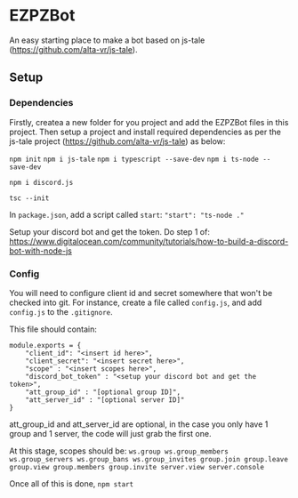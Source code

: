 # EZPZBot
An easy starting place to make a bot based on js-tale (https://github.com/alta-vr/js-tale).

## Setup

### Dependencies
Firstly, createa a new folder for you project and add the EZPZBot files in this project. Then setup a project and install required dependencies as per the js-tale project (https://github.com/alta-vr/js-tale) as below:

`npm init`
`npm i js-tale`
`npm i typescript --save-dev`
`npm i ts-node --save-dev`

`npm i discord.js`

`tsc --init`

In `package.json`, add a script called `start`:
`"start": "ts-node ."`

Setup your discord bot and get the token. Do step 1 of: https://www.digitalocean.com/community/tutorials/how-to-build-a-discord-bot-with-node-js

### Config
You will need to configure client id and secret somewhere that won't be checked into git.
For instance, create a file called `config.js`, and add `config.js` to the `.gitignore`.

This file should contain:
```
module.exports = {
    "client_id": "<insert id here>",
    "client_secret": "<insert secret here>",
    "scope" : "<insert scopes here>",
    "discord_bot_token" : "<setup your discord bot and get the token>",
    "att_group_id" : "[optional group ID]",
    "att_server_id" : "[optional server ID]"
}
```
att_group_id and att_server_id are optional, in the case you only have 1 group and 1 server, the code will just grab the first one.

At this stage, scopes should be:
`ws.group ws.group_members ws.group_servers ws.group_bans ws.group_invites group.join group.leave group.view group.members group.invite server.view server.console`

Once all of this is done, `npm start`
